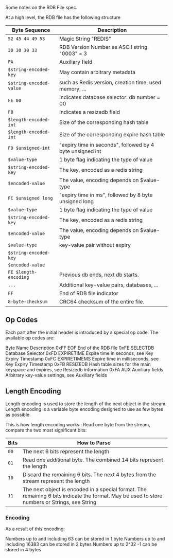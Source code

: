 Some notes on the RDB File spec.

At a high level, the RDB file has the following structure

| Byte Sequence | Description |
| --- | --- |
| `52 45 44 49 53` | Magic String "REDIS" |
| `30 30 30 33` | RDB Version Number as ASCII string. "0003" = 3 |
| `FA` | Auxiliary field |
| `$string-encoded-key` | May contain arbitrary metadata |
| `$string-encoded-value` | such as Redis version, creation time, used memory, ... |
| `FE 00` | Indicates database selector. db number = 00 |
| `FB` | Indicates a resizedb field |
| `$length-encoded-int` | Size of the corresponding hash table |
| `$length-encoded-int` | Size of the corresponding expire hash table |
| `FD $unsigned-int` | "expiry time in seconds", followed by 4 byte unsigned int |
| `$value-type` | 1 byte flag indicating the type of value |
| `$string-encoded-key` | The key, encoded as a redis string |
| `$encoded-value` | The value, encoding depends on $value-type |
| `FC $unsigned long` | "expiry time in ms", followed by 8 byte unsigned long |
| `$value-type` | 1 byte flag indicating the type of value |
| `$string-encoded-key` | The key, encoded as a redis string |
| `$encoded-value` | The value, encoding depends on $value-type |
| `$value-type` | key-value pair without expiry |
| `$string-encoded-key` | |
| `$encoded-value` | |
| `FE $length-encoding` | Previous db ends, next db starts. |
| `...` | Additional key-value pairs, databases, ... |
| `FF` | End of RDB file indicator |
| `8-byte-checksum` | CRC64 checksum of the entire file. |



## Op Codes
Each part after the initial header is introduced by a special op code. The available op codes are:

Byte	Name	Description
0xFF	EOF	End of the RDB file
0xFE	SELECTDB	Database Selector
0xFD	EXPIRETIME	Expire time in seconds, see Key Expiry Timestamp
0xFC	EXPIRETIMEMS	Expire time in milliseconds, see Key Expiry Timestamp
0xFB	RESIZEDB	Hash table sizes for the main keyspace and expires, see Resizedb information
0xFA	AUX	Auxiliary fields. Arbitrary key-value settings, see Auxiliary fields



## Length Encoding
Length encoding is used to store the length of the next object in the stream. Length encoding is a variable byte encoding designed to use as few bytes as possible.

This is how length encoding works : Read one byte from the stream, compare the two most significant bits:

| Bits | How to Parse |
| --- | --- |
| `00` | The next 6 bits represent the length |
| `01` | Read one additional byte. The combined 14 bits represent the length |
| `10` | Discard the remaining 6 bits. The next 4 bytes from the stream represent the length |
| `11` | The next object is encoded in a special format. The remaining 6 bits indicate the format. May be used to store numbers or Strings, see String |

### Encoding
As a result of this encoding:

Numbers up to and including 63 can be stored in 1 byte
Numbers up to and including 16383 can be stored in 2 bytes
Numbers up to 2^32 -1 can be stored in 4 bytes